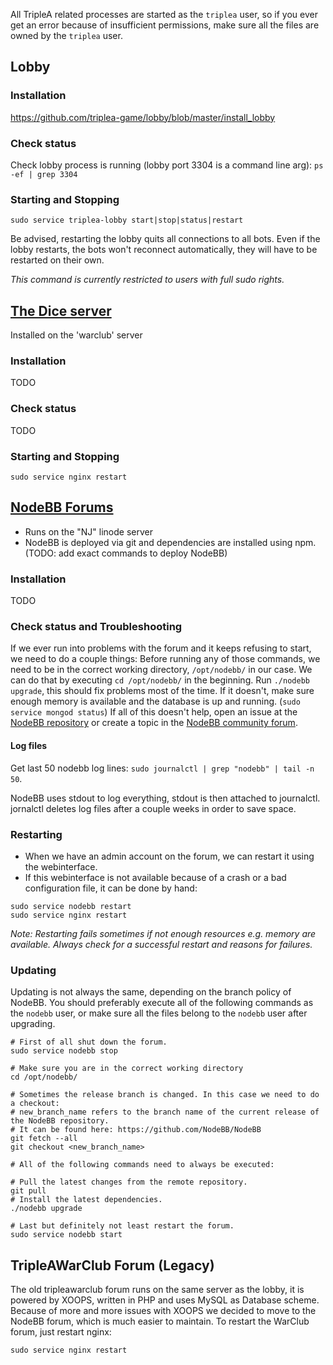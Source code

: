 All TripleA related processes are started as the `triplea` user, so if you ever get an error because of insufficient permissions, make sure all the files are owned by the `triplea` user.


## Lobby

### Installation
https://github.com/triplea-game/lobby/blob/master/install_lobby

### Check status

Check lobby process is running (lobby port 3304 is a command line arg):
`ps -ef | grep 3304`


### Starting and Stopping
```
sudo service triplea-lobby start|stop|status|restart
```
Be advised, restarting the lobby quits all connections to all bots.
Even if the lobby restarts, the bots won't reconnect automatically, they will have to be restarted on their own.

_This command is currently restricted to users with full sudo rights._

## [The Dice server](https://github.com/triplea-game/dice-server)

Installed on the 'warclub' server

### Installation
TODO

### Check status
TODO

### Starting and Stopping

```
sudo service nginx restart
```

## [NodeBB Forums](https://forums.triplea-game.org)
- Runs on the "NJ" linode server
- NodeBB is deployed via git and dependencies are installed using npm. (TODO: add exact commands to deploy NodeBB)

### Installation
TODO

### Check status and Troubleshooting
If we ever run into problems with the forum and it keeps refusing to start, we need to do a couple things:
Before running any of those commands, we need to be in the correct working directory, `/opt/nodebb/` in our case.
We can do that by executing `cd /opt/nodebb/` in the beginning.
Run `./nodebb upgrade`, this should fix problems most of the time.
If it doesn't, make sure enough memory is available and the database is up and running. (`sudo service mongod status`)
If all of this doesn't help, open an issue at the [NodeBB repository](https://github.com/NodeBB/NodeBB) or create a topic in the [NodeBB community forum](https://community.nodebb.org).

#### Log files
Get last 50 nodebb log lines:
`sudo journalctl | grep "nodebb" | tail -n 50`.

NodeBB uses stdout to log everything, stdout is then attached to journalctl.
jornalctl deletes log files after a couple weeks in order to save space.


### Restarting
- When we have an admin account on the forum, we can restart it using the webinterface.
- If this webinterface is not available because of a crash or a bad configuration file, it can be done by hand:

```
sudo service nodebb restart
sudo service nginx restart
```

_Note: Restarting fails sometimes if not enough resources e.g. memory are available. Always check for a successful restart and reasons for failures._

### Updating
Updating is not always the same, depending on the branch policy of NodeBB.
You should preferably execute all of the following commands as the `nodebb` user, or make sure all the files belong to the `nodebb` user after upgrading.
```
# First of all shut down the forum.
sudo service nodebb stop

# Make sure you are in the correct working directory
cd /opt/nodebb/

# Sometimes the release branch is changed. In this case we need to do a checkout:
# new_branch_name refers to the branch name of the current release of the NodeBB repository.
# It can be found here: https://github.com/NodeBB/NodeBB
git fetch --all
git checkout <new_branch_name>

# All of the following commands need to always be executed:

# Pull the latest changes from the remote repository.
git pull
# Install the latest dependencies.
./nodebb upgrade

# Last but definitely not least restart the forum.
sudo service nodebb start
```


## TripleAWarClub Forum (Legacy)
The old tripleawarclub forum runs on the same server as the lobby, it is powered by XOOPS, written in PHP and uses MySQL as Database scheme. Because of more and more issues with XOOPS we decided to move to the NodeBB forum, which is much easier to maintain. To restart the WarClub forum, just restart nginx:
```
sudo service nginx restart
```
